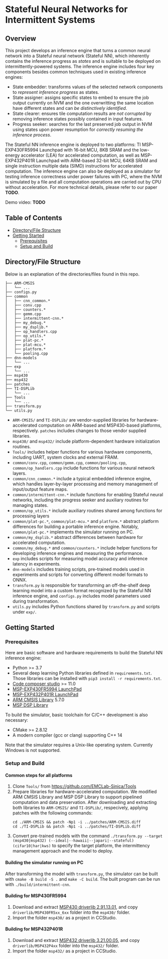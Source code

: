 # Stateful Neural Networks for Intermittent Systems

<!-- ABOUT THE PROJECT -->
## Overview

This project develops an inference engine that turns a common neural network into a Stateful neural network (Stateful NN), which inherently contains the inference progress as *states* and is suitable to be deployed on intermittently-powered systems.
The inference engine includes four key components besides common techniques used in existing inference engines:

* State embedder: transforms values of the selected network components to *represent inference progress* as states.
* State assigner: assigns specific states to embed to ensure the job output currently on NVM and the one overwritting the same location have different states and can *be distinctively identified*.
* State clearer: ensures tile computation results are *not corrupted* by removing inference states possibly contained in input features.
* Progress seeker: searches for the last preserved job output in NVM using states upon power resumption for *correctly resuming the inference process*.

The Stateful NN inference engine is deployed to two platforms: TI MSP-EXP430FR5994 Launchpad with 16-bit MCU, 8KB SRAM and the low-energy accelerator (LEA) for accelerated computation, as well as MSP-EXP432P401R Launchpad with ARM-based 32-bit MCU, 64KB SRAM and single instruction multiple data (SIMD) instructions for accelerated computation. The inference engine can also be deployed as a simulator for testing inference correctness under power failures with PC, where the NVM is simulated by a file and all computation operations are carried out by CPU without acceleration.
For more technical details, please refer to our paper **TODO**.

Demo video: **TODO**

<!-- TABLE OF CONTENTS -->
## Table of Contents

* [Directory/File Structure](#directory/file-structure)
* [Getting Started](#getting-started)
  * [Prerequisites](#prerequisites)
  * [Setup and Build](#setup-and-build)

## Directory/File Structure

Below is an explanation of the directories/files found in this repo.

```
├── ARM-CMSIS
│   └── ...
├── configs.py
├── common
│   ├── cnn_common.*
│   ├── conv.cpp
│   ├── counters.*
│   ├── gemm.cpp
│   ├── intermittent-cnn.*
│   ├── my_debug.*
│   ├── my_dsplib.*
│   ├── op_handlers.cpp
│   ├── op_utils.*
│   ├── plat-pc.*
│   ├── plat-mcu.*
│   ├── platform.*
│   └── pooling.cpp
├── dnn-models
│   └── ...
├── exp
│   └── ...
├── msp430
├── msp432
├── patches
├── TI-DSPLib
│   └── ...
├── Tools
│   └── ...
├── transform.py
└── utils.py
```

* `ARM-CMSIS/` and `TI-DSPLib/` are vendor-supplied libraries for hardware-accelerated computation on ARM-based and MSP430-based platforms, respectively. `patches` includes changes to those vendor supplied libraries.
* `msp430/` and `msp432/` include platform-dependent hardware initialization routines.
* `Tools/` includes helper functions for various hardware components, including UART, system clocks and external FRAM.
* `common/conv.cpp`, `common/gemm.cpp`, `common/pooling.cpp`, `common/op_handlers.cpp` include functions for various neural network layers.
* `common/cnn_common.*` include a typical embedded inference engine, which handles layer-by-layer processing and memory management of input/output feature maps.
* `common/intermittent-cnn.*` include functions for enabling Stateful neural networks, including the progress seeker and auxiliary routines for managing states.
* `common/op_utils.*` include auxiliary routines shared among functions for processing layers
* `common/plat-pc.*`, `common/plat-mcu.*` and `platform.*` abstract platform differences for building a portable inference engine. Notably, `common/plat-pc.*` implements the simulator running on PC.
* `common/my_dsplib.*` abstract differences between hardware for accelerated computation.
* `common/my_debug.*` and `common/counters.*` include helper functions for developing inference engines and measuring the performance.
* `exp` includes scripts for measuring model accuracy and inference latency in experiments.
* `dnn-models` includes training scripts, pre-trained models used in experiments and scripts for converting different model formats to ONNX.
* `transform.py` is responsible for transforming an off-the-shelf deep learning model into a custom format recognized by the Stateful NN inference engine, and `configs.py` includes model parameters used during transformation.
* `utils.py` includes Python functions shared by `transform.py` and scripts under `exp/`.

## Getting Started

### Prerequisites

Here are basic software and hardware requirements to build the Stateful NN inference engine:

* Python >= 3.7
* Several deep learning Python libraries defined in `requirements.txt`. Those libraries can be installed with `pip3 install -r requirements.txt`.
* [Code composer studio](https://www.ti.com/tool/CCSTUDIO) >= 11.0
* [MSP-EXP430FR5994 LaunchPad](https://www.ti.com/tool/MSP-EXP430FR5994)
* [MSP-EXP432P401R LaunchPad](https://www.ti.com/tool/MSP-EXP432P401R)
* [ARM CMSIS Library](https://github.com/ARM-software/CMSIS_5/) 5.7.0
* [MSP DSP Library](https://www.ti.com/tool/MSP-DSPLIB)

To build the simulator, basic toolchain for C/C++ development is also necessary:

* CMake >= 2.8.12
* A modern compiler (gcc or clang) supporting C++ 14

Note that the simulator requires a Unix-like operating system. Currently Windows is not supported.

### Setup and Build

#### Common steps for all platforms

1. Clone `Tools/` from https://github.com/EMCLab-Sinica/Tools
1. Prepare libraries for hardware-accelerated computation. We modified ARM CMSIS Library and MSP DSP Library to support pipelined computation and data preservation. After downloading and extracting both libraries to `ARM-CMSIS/` and `TI-DSPLib/`, respecively, applying patches with the following commands:
    ```
    cd ./ARM-CMSIS && patch -Np1 -i ../patches/ARM-CMSIS.diff
    cd ./TI-DSPLib && patch -Np1 -i ../patches/TI-DSPLib.diff
    ```
1. Convert pre-trained models with the command `./transform.py --target (msp430|msp432) (--ideal|--hawaii|--japari|--stateful) (cifar10|har|kws)` to specify the target platform, the intermittency management approach and the model to deploy.

#### Building the simulator running on PC

After transforming the model with `transform.py`, the simulator can be built with `cmake -B build -S .` and `make -C build`. The built program can be run with `./build/intermittent-cnn`.

#### Building for MSP430FR5994

1. Download and extract [MSP430 driverlib 2.91.13.01](https://www.ti.com/tool/MSPDRIVERLIB), and copy `driverlib/MSP430FR5xx_6xx` folder into the `msp430/` folder.
1. Import the folder `msp430/` as a project in CCStudio.

#### Building for MSP432P401R

1. Download and extract [MSP432 driverlib 3.21.00.05](https://www.ti.com/tool/MSPDRIVERLIB), and copy `driverlib/MSP432P4xx` folder into the `msp432/` folder.
1. Import the folder `msp432/` as a project in CCStudio.
